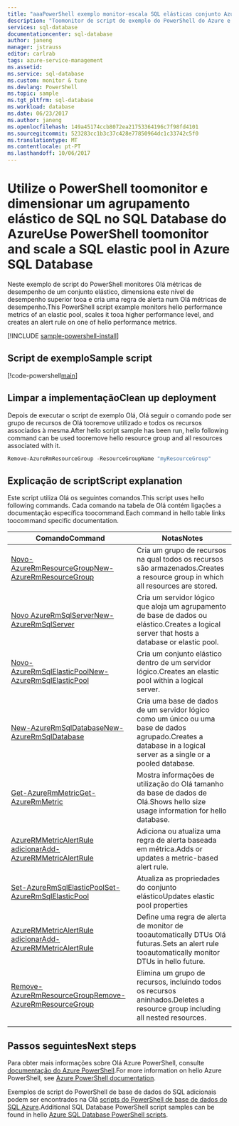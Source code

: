 ```yaml
---
title: "aaaPowerShell exemplo monitor-escala SQL elásticas conjunto Azure base de dados SQL | Microsoft Docs"
description: "Toomonitor de script de exemplo do PowerShell do Azure e o dimensionamento um agrupamento elástico de SQL no SQL Database do Azure"
services: sql-database
documentationcenter: sql-database
author: janeng
manager: jstrauss
editor: carlrab
tags: azure-service-management
ms.assetid: 
ms.service: sql-database
ms.custom: monitor & tune
ms.devlang: PowerShell
ms.topic: sample
ms.tgt_pltfrm: sql-database
ms.workload: database
ms.date: 06/23/2017
ms.author: janeng
ms.openlocfilehash: 149a45174ccb8072ea21753364196c7f98fd4101
ms.sourcegitcommit: 523283cc1b3c37c428e77850964dc1c33742c5f0
ms.translationtype: MT
ms.contentlocale: pt-PT
ms.lasthandoff: 10/06/2017
---
```

# <a name="use-powershell-toomonitor-and-scale-a-sql-elastic-pool-in-azure-sql-database"></a><span data-ttu-id="4b40f-103">Utilize o PowerShell toomonitor e dimensionar um agrupamento elástico de SQL no SQL Database do Azure</span><span class="sxs-lookup"><span data-stu-id="4b40f-103">Use PowerShell toomonitor and scale a SQL elastic pool in Azure SQL Database</span></span>

<span data-ttu-id="4b40f-104">Neste exemplo de script do PowerShell monitores Olá métricas de desempenho de um conjunto elástico, dimensiona este nível de desempenho superior tooa e cria uma regra de alerta num Olá métricas de desempenho.</span><span class="sxs-lookup"><span data-stu-id="4b40f-104">This PowerShell script example monitors hello performance metrics of an elastic pool, scales it tooa higher performance level, and creates an alert rule on one of hello performance metrics.</span></span> 

[!INCLUDE [sample-powershell-install](../../../includes/sample-powershell-install-no-ssh.md)]

## <a name="sample-script"></a><span data-ttu-id="4b40f-105">Script de exemplo</span><span class="sxs-lookup"><span data-stu-id="4b40f-105">Sample script</span></span>

[!code-powershell[main](../../../powershell_scripts/sql-database/monitor-and-scale-pool/monitor-and-scale-pool.ps1?highlight=16-17 "Monitor and scale single SQL Database")]

## <a name="clean-up-deployment"></a><span data-ttu-id="4b40f-106">Limpar a implementação</span><span class="sxs-lookup"><span data-stu-id="4b40f-106">Clean up deployment</span></span>

<span data-ttu-id="4b40f-107">Depois de executar o script de exemplo Olá, Olá seguir o comando pode ser grupo de recursos de Olá tooremove utilizado e todos os recursos associados à mesma.</span><span class="sxs-lookup"><span data-stu-id="4b40f-107">After hello script sample has been run, hello following command can be used tooremove hello resource group and all resources associated with it.</span></span>

```powershell
Remove-AzureRmResourceGroup -ResourceGroupName "myResourceGroup"
```

## <a name="script-explanation"></a><span data-ttu-id="4b40f-108">Explicação de script</span><span class="sxs-lookup"><span data-stu-id="4b40f-108">Script explanation</span></span>

<span data-ttu-id="4b40f-109">Este script utiliza Olá os seguintes comandos.</span><span class="sxs-lookup"><span data-stu-id="4b40f-109">This script uses hello following commands.</span></span> <span data-ttu-id="4b40f-110">Cada comando na tabela de Olá contém ligações a documentação específica toocommand.</span><span class="sxs-lookup"><span data-stu-id="4b40f-110">Each command in hello table links toocommand specific documentation.</span></span>

| <span data-ttu-id="4b40f-111">Comando</span><span class="sxs-lookup"><span data-stu-id="4b40f-111">Command</span></span> | <span data-ttu-id="4b40f-112">Notas</span><span class="sxs-lookup"><span data-stu-id="4b40f-112">Notes</span></span> |
|---|---|
 [<span data-ttu-id="4b40f-113">Novo-AzureRmResourceGroup</span><span class="sxs-lookup"><span data-stu-id="4b40f-113">New-AzureRmResourceGroup</span></span>](/powershell/module/azurerm.resources/new-azurermresourcegroup) | <span data-ttu-id="4b40f-114">Cria um grupo de recursos na qual todos os recursos são armazenados.</span><span class="sxs-lookup"><span data-stu-id="4b40f-114">Creates a resource group in which all resources are stored.</span></span> |
| [<span data-ttu-id="4b40f-115">Novo AzureRmSqlServer</span><span class="sxs-lookup"><span data-stu-id="4b40f-115">New-AzureRmSqlServer</span></span>](/powershell/module/azurerm.sql/new-azurermsqlserver) | <span data-ttu-id="4b40f-116">Cria um servidor lógico que aloja um agrupamento de base de dados ou elástico.</span><span class="sxs-lookup"><span data-stu-id="4b40f-116">Creates a logical server that hosts a database or elastic pool.</span></span> |
| [<span data-ttu-id="4b40f-117">Novo-AzureRmSqlElasticPool</span><span class="sxs-lookup"><span data-stu-id="4b40f-117">New-AzureRmSqlElasticPool</span></span>](/powershell/module/azurerm.sql/new-azurermsqlelasticpool) | <span data-ttu-id="4b40f-118">Cria um conjunto elástico dentro de um servidor lógico.</span><span class="sxs-lookup"><span data-stu-id="4b40f-118">Creates an elastic pool within a logical server.</span></span> |
| [<span data-ttu-id="4b40f-119">New-AzureRmSqlDatabase</span><span class="sxs-lookup"><span data-stu-id="4b40f-119">New-AzureRmSqlDatabase</span></span>](/powershell/module/azurerm.sql/new-azurermsqldatabase) | <span data-ttu-id="4b40f-120">Cria uma base de dados de um servidor lógico como um único ou uma base de dados agrupado.</span><span class="sxs-lookup"><span data-stu-id="4b40f-120">Creates a database in a logical server as a single or a pooled database.</span></span> |
| [<span data-ttu-id="4b40f-121">Get-AzureRmMetric</span><span class="sxs-lookup"><span data-stu-id="4b40f-121">Get-AzureRmMetric</span></span>](/powershell/module/azurerm.insights/get-azurermmetric) | <span data-ttu-id="4b40f-122">Mostra informações de utilização do Olá tamanho da base de dados de Olá.</span><span class="sxs-lookup"><span data-stu-id="4b40f-122">Shows hello size usage information for hello database.</span></span>|
| [<span data-ttu-id="4b40f-123">AzureRMMetricAlertRule adicionar</span><span class="sxs-lookup"><span data-stu-id="4b40f-123">Add-AzureRMMetricAlertRule</span></span>](/powershell/module/azurerm.insights/add-azurermmetricalertrule) | <span data-ttu-id="4b40f-124">Adiciona ou atualiza uma regra de alerta baseada em métrica.</span><span class="sxs-lookup"><span data-stu-id="4b40f-124">Adds or updates a metric-based alert rule.</span></span> |
| [<span data-ttu-id="4b40f-125">Set-AzureRmSqlElasticPool</span><span class="sxs-lookup"><span data-stu-id="4b40f-125">Set-AzureRmSqlElasticPool</span></span>](/powershell/module/azurerm.sql/set-azurermsqlelasticpool) | <span data-ttu-id="4b40f-126">Atualiza as propriedades do conjunto elástico</span><span class="sxs-lookup"><span data-stu-id="4b40f-126">Updates elastic pool properties</span></span> |
| [<span data-ttu-id="4b40f-127">AzureRMMetricAlertRule adicionar</span><span class="sxs-lookup"><span data-stu-id="4b40f-127">Add-AzureRMMetricAlertRule</span></span>](/powershell/module/azurerm.insights/add-azurermmetricalertrule) | <span data-ttu-id="4b40f-128">Define uma regra de alerta de monitor de tooautomatically DTUs Olá futuras.</span><span class="sxs-lookup"><span data-stu-id="4b40f-128">Sets an alert rule tooautomatically monitor DTUs in hello future.</span></span> |
| [<span data-ttu-id="4b40f-129">Remove-AzureRmResourceGroup</span><span class="sxs-lookup"><span data-stu-id="4b40f-129">Remove-AzureRmResourceGroup</span></span>](/powershell/module/azurerm.resources/remove-azurermresourcegroup) | <span data-ttu-id="4b40f-130">Elimina um grupo de recursos, incluindo todos os recursos aninhados.</span><span class="sxs-lookup"><span data-stu-id="4b40f-130">Deletes a resource group including all nested resources.</span></span> |
|||

## <a name="next-steps"></a><span data-ttu-id="4b40f-131">Passos seguintes</span><span class="sxs-lookup"><span data-stu-id="4b40f-131">Next steps</span></span>

<span data-ttu-id="4b40f-132">Para obter mais informações sobre Olá Azure PowerShell, consulte [documentação do Azure PowerShell](/powershell/azure/overview).</span><span class="sxs-lookup"><span data-stu-id="4b40f-132">For more information on hello Azure PowerShell, see [Azure PowerShell documentation](/powershell/azure/overview).</span></span>

<span data-ttu-id="4b40f-133">Exemplos de script do PowerShell de base de dados do SQL adicionais podem ser encontrados na Olá [scripts do PowerShell de base de dados do SQL Azure](../sql-database-powershell-samples.md).</span><span class="sxs-lookup"><span data-stu-id="4b40f-133">Additional SQL Database PowerShell script samples can be found in hello [Azure SQL Database PowerShell scripts](../sql-database-powershell-samples.md).</span></span>
